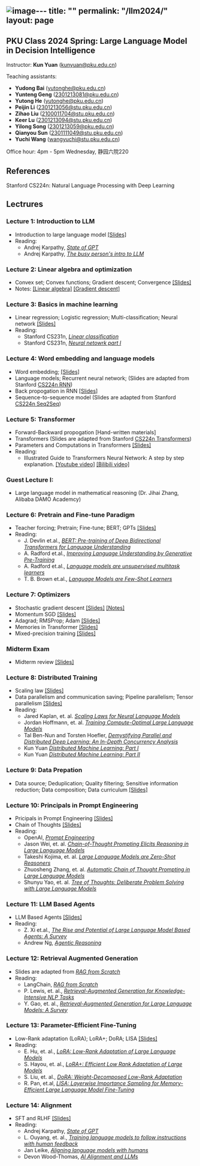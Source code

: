 ![image](https://github.com/kunyuan827/kunyuan827.github.io/assets/40872736/d150a0c3-8743-48a2-99f7-34c225df7bd7)---
title: ""
permalink: "/llm2024/"
layout: page
---

## PKU Class 2024 Spring: Large Language Model in Decision Intelligence

Instructor: **Kun Yuan** (kunyuan@pku.edu.cn) <br>

Teaching assistants: 
- **Yudong Bai** (yutonghe@pku.edu.cn) <br>
- **Yunteng Geng** (2301213081@pku.edu.cn) <br>
- **Yutong He** (yutonghe@pku.edu.cn) <br>
- **Peijin Li** (2301213056@stu.pku.edu.cn) <br>
- **Zihao Liu** (2100011704@stu.pku.edu.cn) <br>
- **Keer Lu** (2301213094@stu.pku.edu.cn) <br>
- **Yilong Song** (2301213059@pku.edu.cn) <br> 
- **Qianyou Sun** (2301111049@stu.pku.edu.cn) <br>
- **Yuchi Wang** (wangyuchi@stu.pku.edu.cn) <br>

Office hour: 4pm - 5pm Wednesday, 静园六院220

## References
Stanford CS224n: Natural Language Processing with Deep Learning

## Lectrures

### Lecture 1: Introduction to LLM <br>
- Introduction to large language model [[Slides]](https://github.com/kunyuan827/kunyuan827.github.io/raw/master/teaching/LLM/Intro_LLM_v1.pdf)
- Reading: <br>
    - Andrej Karpathy, *[State of GPT](https://www.bilibili.com/video/BV1ts4y1T7UH/?spm_id_from=333.337.search-card.all.click)* <br>
    - Andrej Karpathy, *[The busy person's intro to LLM](https://www.bilibili.com/video/BV1NH4y1m78m/?spm_id_from=333.337.search-card.all.click&vd_source=2609112b8838130df3f5c7166ed6effb)* <br>

### Lecture 2: Linear algebra and optimization <br>
- Convex set; Convex functions; Gradient descent; Convergence [[Slides]](https://github.com/kunyuan827/kunyuan827.github.io/raw/master/teaching/LLM/gradient_descent.pdf) <br>
- Notes: [[Linear algebra]](https://github.com/kunyuan827/kunyuan827.github.io/raw/master/teaching/LLM/notes_linear_algebra.pdf) [[Gradient descent]](https://github.com/kunyuan827/kunyuan827.github.io/raw/master/teaching/LLM/notes_gradient_descent.pdf)

### Lecture 3: Basics in machine learning <br>
- Linear regression; Logistic regression; Multi-classification; Neural network [[Slides]](https://github.com/kunyuan827/kunyuan827.github.io/raw/master/teaching/LLM/ml.pdf)
- Reading: <br>
    - Stanford CS231n, *[Linear classification](https://cs231n.github.io/linear-classify/)* <br>
    - Stanford CS231n, *[Neural netowrk part I](https://cs231n.github.io/neural-networks-1/)* 

### Lecture 4: Word embedding and language models <br>
- Word embedding; [[Slides]](https://github.com/kunyuan827/kunyuan827.github.io/raw/master/teaching/LLM/langmodel.pdf)
- Language models; Recurrent neural network; (Slides are adapted from Stanford [CS224n RNN](https://web.stanford.edu/class/cs224n/slides/cs224n-2024-lecture05-rnnlm.pdf))
- Back propogation in RNN [[Slides]](https://github.com/kunyuan827/kunyuan827.github.io/raw/master/teaching/LLM/RNN_grad.pdf)
- Sequence-to-sequence model (Slides are adapted from Stanford [CS224n Seq2Seq](https://web.stanford.edu/class/cs224n/slides/cs224n-2024-lecture06-fancy-rnn.pdf))

### Lecture 5: Transformer <br>
- Forward-Backward propogation [Hand-written materials]
- Transformers (Slides are adapted from Stanford [CS224n Transformers](https://web.stanford.edu/class/cs224n/slides/cs224n-2024-lecture08-transformers.pdf))
- Parameters and Computations in Transformers [[Slides]](https://github.com/kunyuan827/kunyuan827.github.io/raw/master/teaching/LLM/Memory_analysis.pdf)
- Reading: <br>
    - Illustrated Guide to Transformers Neural Network: A step by step explanation. [[Youtube video]](https://www.youtube.com/watch?v=4Bdc55j80l8) [[Bilibili video]](https://www.bilibili.com/video/BV1AK4y1e7y1/?vd_source=2609112b8838130df3f5c7166ed6effb)
 
### Guest Lecture I: <br> ###
- Large language model in mathematical reasoning (Dr. Jihai Zhang, Alibaba DAMO Academcy) 

### Lecture 6: Pretrain and Fine-tune Paradigm <br>
- Teacher forcing; Pretrain; Fine-tune; BERT; GPTs [[Slides]](https://github.com/kunyuan827/kunyuan827.github.io/raw/master/teaching/LLM/Pre_train.pdf)
- Reading: <br>
    - J. Devlin et.al., *[BERT: Pre-training of Deep Bidirectional Transformers for Language Understanding](https://arxiv.org/pdf/1810.04805.pdf)*
    - A. Radford et.al., *[Improving Language Understanding by Generative Pre-Training](https://www.cs.ubc.ca/~amuham01/LING530/papers/radford2018improving.pdf)*
    - A. Radford et.al., *[Language models are unsupervised multitask learners](https://cdn.openai.com/better-language-models/language_models_are_unsupervised_multitask_learners.pdf)*
    - T. B. Brown et.al., *[Language Models are Few-Shot Learners](https://arxiv.org/abs/2005.14165)*

### Lecture 7: Optimizers <br>
- Stochastic gradient descent [[Slides]](https://github.com/kunyuan827/kunyuan827.github.io/raw/master/teaching/LLM/SGD.pdf) [[Notes]](https://github.com/kunyuan827/kunyuan827.github.io/raw/master/teaching/LLM/SGD_convergence.pdf)
- Momentum SGD [[Slides]](https://github.com/kunyuan827/kunyuan827.github.io/raw/master/teaching/LLM/ACC_SGD.pdf)
- Adagrad; RMSProp; Adam [[Slides]](https://github.com/kunyuan827/kunyuan827.github.io/raw/master/teaching/LLM/Adaptive_SGD.pdf)
- Memories in Transformer [[Slides]](https://github.com/kunyuan827/kunyuan827.github.io/raw/master/teaching/LLM/Memory_analysis_part2.pdf)
- Mixed-precision training [[Slides]](https://github.com/kunyuan827/kunyuan827.github.io/raw/master/teaching/LLM/mixed_precision.pdf)

### Midterm Exam
- Midterm review [[Slides]](https://github.com/kunyuan827/kunyuan827.github.io/raw/master/teaching/LLM/Midterm_review.pdf)

### Lecture 8: Distributed Training <br>
- Scaling law [[Slides]](https://github.com/kunyuan827/kunyuan827.github.io/raw/master/teaching/LLM/Scaling_law.pdf)
- Data parallelism and communication saving; Pipeline parallelism; Tensor parallelism [[Slides]](https://github.com/kunyuan827/kunyuan827.github.io/raw/master/teaching/LLM/DistributedTraining.pdf)
- Reading: <br>
    - Jared Kaplan, et. al. *[Scaling Laws for Neural Language Models](https://arxiv.org/abs/2001.08361)*
    - Jordan Hoffmann, et. al. *[Training Compute-Optimal Large Language Models](https://arxiv.org/abs/2203.15556)*
    - Tal Ben-Nun and Torsten Hoefler, *[Demystifying Parallel and Distributed Deep Learning: An In-Depth Concurrency Analysis](https://arxiv.org/abs/1802.09941)*
    - Kun Yuan *[Distributed Machine Learning: Part I](https://github.com/kunyuan827/kunyuan827.github.io/raw/master/resources/talk/DistributedML-PartI[Okinawa].pdf)*
    - Kun Yuan *[Distributed Machine Learning: Part II](https://github.com/kunyuan827/kunyuan827.github.io/raw/master/resources/talk/DistributedML-Part2[Okinawa].pdf)*

### Lecture 9: Data Prepation
- Data source; Deduplication; Quality filtering; Sensitive information reduction; Data composition; Data curriculum [[Slides]](https://github.com/kunyuan827/kunyuan827.github.io/raw/master/teaching/LLM/DataPrep.pdf)

### Lecture 10: Principals in Prompt Engineering
- Pricipals in Prompt Engineering [[Slides]](https://github.com/kunyuan827/kunyuan827.github.io/raw/master/teaching/LLM/PE.pdf)
- Chain of Thoughts [[Slides]](https://github.com/kunyuan827/kunyuan827.github.io/raw/master/teaching/LLM/CoT.pdf)
- Reading: <br>
    - OpenAI, *[Prompt Engineering](https://platform.openai.com/docs/guides/prompt-engineering)*
    - Jason Wei, et. al. *[Chain-of-Thought Prompting Elicits Reasoning in Large Language Models](https://arxiv.org/abs/2201.11903)*
    - Takeshi Kojima, et. al. *[Large Language Models are Zero-Shot Reasoners](https://arxiv.org/abs/2201.11903)*
    - Zhuosheng Zhang, et. al. *[Automatic Chain of Thought Prompting in Large Language Models](https://arxiv.org/abs/2210.03493)*
    - Shunyu Yao, et. al. *[Tree of Thoughts: Deliberate Problem Solving with Large Language Models](https://arxiv.org/abs/2305.10601)* 

### Lecture 11: LLM Based Agents
- LLM Based Agents [[Slides]](https://github.com/kunyuan827/kunyuan827.github.io/raw/master/teaching/LLM/Agents.pdf)
- Reading: <br>
    - Z. Xi et.al., *[The Rise and Potential of Large Language Model Based Agents: A Survey](https://arxiv.org/pdf/2309.07864)*
    - Andrew Ng, *[Agentic Reasoning](https://www.bilibili.com/video/BV1c1421U7yq/?spm_id_from=333.337.search-card.all.click&vd_source=2609112b8838130df3f5c7166ed6effb)*
 
### Lecture 12: Retrieval Augmented Generation
- Slides are adapted from *[RAG from Scratch](https://www.youtube.com/watch?v=wd7TZ4w1mSw&list=PLfaIDFEXuae2LXbO1_PKyVJiQ23ZztA0x)*
- Reading: <br>
    - LangChain, *[RAG from Scratch](https://www.bilibili.com/video/BV1dm41127jc/?spm_id_from=333.788&vd_source=2609112b8838130df3f5c7166ed6effb)*
    - P. Lewis, et. al., *[Retrieval-Augmented Generation for Knowledge-Intensive NLP Tasks](https://proceedings.neurips.cc/paper/2020/file/6b493230205f780e1bc26945df7481e5-Paper.pdf)*
    - Y. Gao, et. al., *[Retrieval-Augmented Generation for Large Language Models: A Survey](https://arxiv.org/abs/2312.10997)*
 
### Lecture 13: Parameter-Efficient Fine-Tuning
- Low-Rank adaptation (LoRA); LoRA+; DoRA; LISA [[Slides]](https://github.com/kunyuan827/kunyuan827.github.io/raw/master/teaching/LLM/LoRA.pdf)
- Reading: <br>
    - E. Hu, et. al., *[LoRA: Low-Rank Adaptation of Large Language Models](https://arxiv.org/abs/2106.09685)*
    - S. Hayou, et. al., *[LoRA+: Efficient Low Rank Adaptation of Large Models](https://arxiv.org/abs/2402.12354)*
    - S. Liu, et. al., *[DoRA: Weight-Decomposed Low-Rank Adaptation](https://arxiv.org/abs/2402.09353)*
    - R. Pan, et.al, *[LISA: Layerwise Importance Sampling for Memory-Efficient Large Language Model Fine-Tuning](https://arxiv.org/abs/2403.17919)*

### Lecture 14: Alignment
- SFT and RLHF [[Slides]](https://github.com/kunyuan827/kunyuan827.github.io/raw/master/teaching/LLM/Alignment.pdf)
- Reading: <br>
    - Andrej Karpathy, *[State of GPT](https://www.bilibili.com/video/BV1ts4y1T7UH/?spm_id_from=333.337.search-card.all.click)* 
    - L. Ouyang, et. al., *[Training language models to follow instructions with human feedback](https://arxiv.org/pdf/2203.02155)* 
    - Jan Leike, *[Aligning language models with humans](https://www.youtube.com/watch?v=DJ1Yy6Aquug&list=PLoROMvodv4rNiJRchCzutFw5ItR_Z27CM&index=12&t=1858s)* 
    - Devon Wood-Thomas, *[AI Alignment and LLMs](https://www.cs.princeton.edu/courses/archive/fall22/cos597G/lectures/lec22.pdf)*
